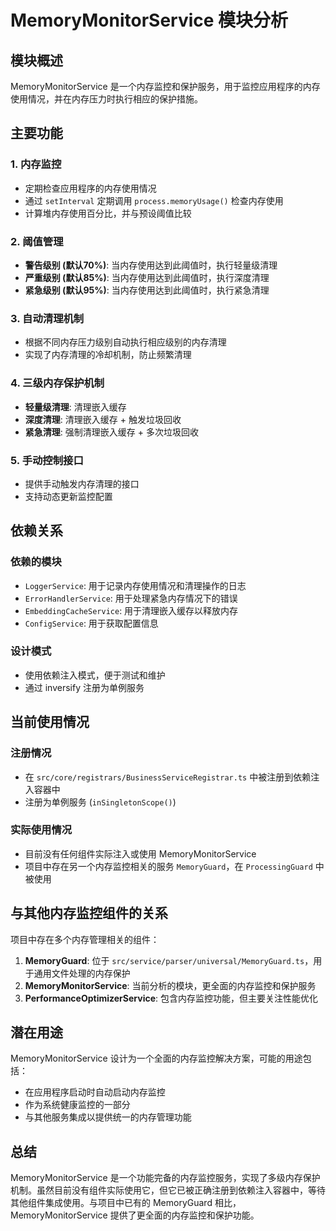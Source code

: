 # MemoryMonitorService 模块分析

## 模块概述

MemoryMonitorService 是一个内存监控和保护服务，用于监控应用程序的内存使用情况，并在内存压力时执行相应的保护措施。

## 主要功能

### 1. 内存监控
- 定期检查应用程序的内存使用情况
- 通过 `setInterval` 定期调用 `process.memoryUsage()` 检查内存使用
- 计算堆内存使用百分比，并与预设阈值比较

### 2. 阈值管理
- **警告级别 (默认70%)**: 当内存使用达到此阈值时，执行轻量级清理
- **严重级别 (默认85%)**: 当内存使用达到此阈值时，执行深度清理
- **紧急级别 (默认95%)**: 当内存使用达到此阈值时，执行紧急清理

### 3. 自动清理机制
- 根据不同内存压力级别自动执行相应级别的内存清理
- 实现了内存清理的冷却机制，防止频繁清理

### 4. 三级内存保护机制
- **轻量级清理**: 清理嵌入缓存
- **深度清理**: 清理嵌入缓存 + 触发垃圾回收
- **紧急清理**: 强制清理嵌入缓存 + 多次垃圾回收

### 5. 手动控制接口
- 提供手动触发内存清理的接口
- 支持动态更新监控配置

## 依赖关系

### 依赖的模块
- `LoggerService`: 用于记录内存使用情况和清理操作的日志
- `ErrorHandlerService`: 用于处理紧急内存情况下的错误
- `EmbeddingCacheService`: 用于清理嵌入缓存以释放内存
- `ConfigService`: 用于获取配置信息

### 设计模式
- 使用依赖注入模式，便于测试和维护
- 通过 inversify 注册为单例服务

## 当前使用情况

### 注册情况
- 在 `src/core/registrars/BusinessServiceRegistrar.ts` 中被注册到依赖注入容器中
- 注册为单例服务 (`inSingletonScope()`)

### 实际使用情况
- 目前没有任何组件实际注入或使用 MemoryMonitorService
- 项目中存在另一个内存监控相关的服务 `MemoryGuard`，在 `ProcessingGuard` 中被使用

## 与其他内存监控组件的关系

项目中存在多个内存管理相关的组件：

1. **MemoryGuard**: 位于 `src/service/parser/universal/MemoryGuard.ts`，用于通用文件处理的内存保护
2. **MemoryMonitorService**: 当前分析的模块，更全面的内存监控和保护服务
3. **PerformanceOptimizerService**: 包含内存监控功能，但主要关注性能优化

## 潜在用途

MemoryMonitorService 设计为一个全面的内存监控解决方案，可能的用途包括：
- 在应用程序启动时自动启动内存监控
- 作为系统健康监控的一部分
- 与其他服务集成以提供统一的内存管理功能

## 总结

MemoryMonitorService 是一个功能完备的内存监控服务，实现了多级内存保护机制。虽然目前没有组件实际使用它，但它已被正确注册到依赖注入容器中，等待其他组件集成使用。与项目中已有的 MemoryGuard 相比，MemoryMonitorService 提供了更全面的内存监控和保护功能。